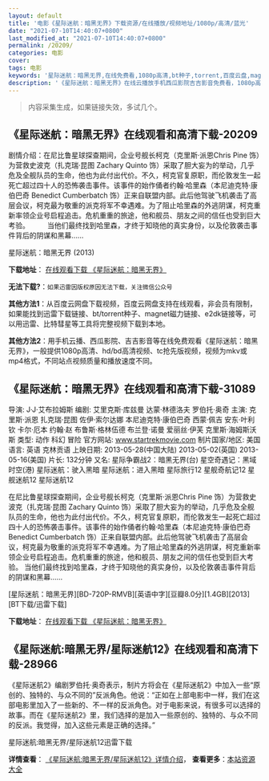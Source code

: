 ```yaml
---
layout: default
title: '电影《星际迷航：暗黑无界》下载资源/在线播放/视频地址/1080p/高清/蓝光'
date: "2021-07-10T14:40:07+0800"
last_modified_at: "2021-07-10T14:40:07+0800"
permalink: /20209/
categories: 电影
cover:
tags: 电影
keywords: '星际迷航：暗黑无界,在线免费看,1080p高清,bt种子,torrent,百度云盘,magnet,磁力链,迅雷下载资源'
description: '《星际迷航：暗黑无界》在线云播放手机西瓜影院吉吉影音免费看，1080p高清bd/hd未删减完整版和tc抢先枪版，mkv/mp4格式，附带bt/torrent种子、magnet/磁力链、百度云盘、网盘资源迅雷下载链接'
---
```


>内容采集生成，如果链接失效，多试几个。


## 《星际迷航：暗黑无界》在线观看和高清下载-20209

剧情介绍：在尼比鲁星球探查期间，企业号舰长柯克（克里斯·派恩Chris Pine 饰）为营救史波克（扎克瑞·昆图 Zachary Quinto 饰）采取了胆大妄为的举动，几乎危及全舰队员的生命，他也为此付出代价。不久，柯克官复原职，而伦敦发生一起死亡超过四十人的恐怖袭击事件。该事件的始作俑者约翰·哈里森（本尼迪克特·康伯巴奇 Benedict Cumberbatch 饰）正来自联盟内部。此后他驾驶飞机袭击了高层会议，柯克最为敬重的派克将军不幸遇难。为了阻止哈里森的外逃阴谋，柯克重新率领企业号启程追击。危机重重的旅途，他和舰员、朋友之间的信任也受到巨大考验。  　　当他们最终找到哈里森，才终于知晓他的真实身份，以及伦敦袭击事件背后的阴谋和黑幕……


星际迷航：暗黑无界 (2013)

**下载地址**： [在线观看下载 《星际迷航：暗黑无界》](https://www.btbtdy.me/btdy/dy1961.html) 


**无法下载?**：`如果迅雷因版权原因无法下载，关注微信公众号 `

**其他方法1**：从百度云网盘下载视频，百度云网盘支持在线观看，非会员有限制，如果能找到迅雷下载链接、bt/torrent种子、magnet磁力链接、e2dk链接等，可以用迅雷、比特彗星等工具将完整视频下载到本地。

**其他方法2**：用手机云播、西瓜影院、吉吉影音等在线免费观看《星际迷航：暗黑无界》，一般提供1080p高清、hd/bd高清视频、tc抢先版视频，视频为mkv或mp4格式，不同站点视频质量和播放速度不同。


## 《星际迷航：暗黑无界》在线观看和高清下载-31089

导演: J·J·艾布拉姆斯 编剧: 艾里克斯·库兹曼 达蒙·林德洛夫 罗伯托·奥奇 主演: 克里斯·派恩 扎克瑞·昆图 佐伊·索尔达娜 本尼迪克特·康伯巴奇 西蒙·佩吉 安东·叶利钦 卡尔·厄本 约翰·赵 布鲁斯·格林伍德 布兰登·诺曼 爱丽丝·伊芙 克里斯·海姆斯沃斯 类型: 动作 科幻 冒险 官方网站: www.startrekmovie.com 制片国家/地区: 美国 语言: 英语 克林贡语 上映日期: 2013-05-28(中国大陆) 2013-05-02(英国) 2013-05-16(美国) 片长: 132分钟 又名: 星际争霸战2：暗黑无界(台) 星空奇遇记：黑域时空(港) 星际迷航：驶入黑暗 星际迷航：进入黑暗 星际旅行12 星舰奇航记12 星舰迷航12 星际迷航12

在尼比鲁星球探查期间，企业号舰长柯克（克里斯·派恩Chris Pine 饰）为营救史波克（扎克瑞·昆图 Zachary Quinto 饰）采取了胆大妄为的举动，几乎危及全舰队员的生命，他也为此付出代价。不久，柯克官复原职，而伦敦发生一起死亡超过四十人的恐怖袭击事件。该事件的始作俑者约翰·哈里森（本尼迪克特·康伯巴奇 Benedict Cumberbatch 饰）正来自联盟内部。此后他驾驶飞机袭击了高层会议，柯克最为敬重的派克将军不幸遇难。为了阻止哈里森的外逃阴谋，柯克重新率领企业号启程追击。危机重重的旅途，他和舰员、朋友之间的信任也受到巨大考验。 当他们最终找到哈里森，才终于知晓他的真实身份，以及伦敦袭击事件背后的阴谋和黑幕……


[星际迷航：暗黑无界][BD-720P-RMVB][英语中字][豆瓣8.0分][1.4GB][2013][BT下载/迅雷下载]

**下载地址**： [在线观看下载 《星际迷航：暗黑无界》](https://www.btdx8.com/torrent/star-trek_into_darkness_2013.html) 


## 《星际迷航:暗黑无界/星际迷航12》在线观看和高清下载-28966

《星际迷航2》编剧罗伯托·奥奇表示，制片方将会在《星际迷航2》中加入一些&ldquo;原创的、独特的、与众不同的”反派角色。他说：“正如在上部电影中一样，我们在这部电影里加入了一些新的、不一样的反派角色。对于电影来说，有很多可以选择的故事。而在《星际迷航2》里，我们选择的是加入一些原创的、独特的、与众不同的反派。我觉得，加入这些元素是正确的选择。&rdquo;


星际迷航:暗黑无界/星际迷航12迅雷下载

**详情查看**： [《星际迷航:暗黑无界/星际迷航12》详情介绍](/movie/28966/)， **查看更多**：[本站资源大全](/movie/t/all/)

